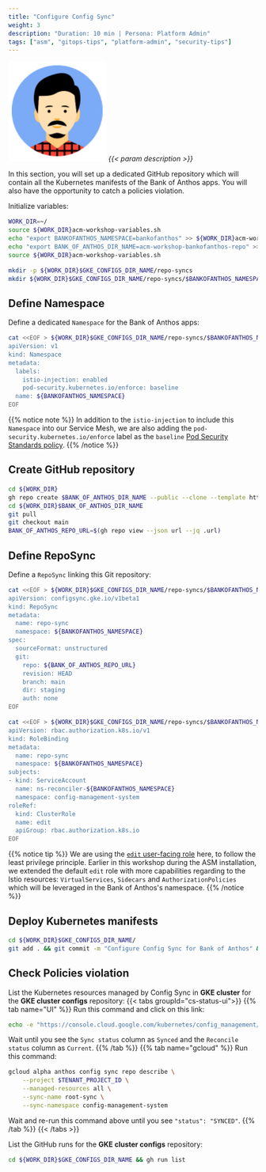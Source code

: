 ```yaml
---
title: "Configure Config Sync"
weight: 3
description: "Duration: 10 min | Persona: Platform Admin"
tags: ["asm", "gitops-tips", "platform-admin", "security-tips"]
---
```

![Platform Admin](https://github.com/mathieu-benoit/my-images/raw/main/acm-workshop/platform-admin.png)
_{{< param description >}}_

In this section, you will set up a dedicated GitHub repository which will contain all the Kubernetes manifests of the Bank of Anthos apps. You will also have the opportunity to catch a policies violation.

Initialize variables:
```Bash
WORK_DIR=~/
source ${WORK_DIR}acm-workshop-variables.sh
echo "export BANKOFANTHOS_NAMESPACE=bankofanthos" >> ${WORK_DIR}acm-workshop-variables.sh
echo "export BANK_OF_ANTHOS_DIR_NAME=acm-workshop-bankofanthos-repo" >> ${WORK_DIR}acm-workshop-variables.sh
source ${WORK_DIR}acm-workshop-variables.sh
```

```Bash
mkdir -p ${WORK_DIR}$GKE_CONFIGS_DIR_NAME/repo-syncs
mkdir ${WORK_DIR}$GKE_CONFIGS_DIR_NAME/repo-syncs/$BANKOFANTHOS_NAMESPACE
```

## Define Namespace

Define a dedicated `Namespace` for the Bank of Anthos apps:
```Bash
cat <<EOF > ${WORK_DIR}$GKE_CONFIGS_DIR_NAME/repo-syncs/$BANKOFANTHOS_NAMESPACE/namespace.yaml
apiVersion: v1
kind: Namespace
metadata:
  labels:
    istio-injection: enabled
    pod-security.kubernetes.io/enforce: baseline
  name: ${BANKOFANTHOS_NAMESPACE}
EOF
```
{{% notice note %}}
In addition to the `istio-injection` to include this `Namespace` into our Service Mesh, we are also adding the `pod-security.kubernetes.io/enforce` label as the `baseline` [Pod Security Standards policy](https://kubernetes.io/docs/concepts/security/pod-security-standards/).
{{% /notice %}}

## Create GitHub repository

```Bash
cd ${WORK_DIR}
gh repo create $BANK_OF_ANTHOS_DIR_NAME --public --clone --template https://github.com/mathieu-benoit/config-sync-app-template-repo
cd ${WORK_DIR}$BANK_OF_ANTHOS_DIR_NAME
git pull
git checkout main
BANK_OF_ANTHOS_REPO_URL=$(gh repo view --json url --jq .url)
```

## Define RepoSync

Define a `RepoSync` linking this Git repository:
```Bash
cat <<EOF > ${WORK_DIR}$GKE_CONFIGS_DIR_NAME/repo-syncs/$BANKOFANTHOS_NAMESPACE/repo-sync.yaml
apiVersion: configsync.gke.io/v1beta1
kind: RepoSync
metadata:
  name: repo-sync
  namespace: ${BANKOFANTHOS_NAMESPACE}
spec:
  sourceFormat: unstructured
  git:
    repo: ${BANK_OF_ANTHOS_REPO_URL}
    revision: HEAD
    branch: main
    dir: staging
    auth: none
EOF
```

```Bash
cat <<EOF > ${WORK_DIR}$GKE_CONFIGS_DIR_NAME/repo-syncs/$BANKOFANTHOS_NAMESPACE/repo-sync-role-binding.yaml
apiVersion: rbac.authorization.k8s.io/v1
kind: RoleBinding
metadata:
  name: repo-sync
  namespace: ${BANKOFANTHOS_NAMESPACE}
subjects:
- kind: ServiceAccount
  name: ns-reconciler-${BANKOFANTHOS_NAMESPACE}
  namespace: config-management-system
roleRef:
  kind: ClusterRole
  name: edit
  apiGroup: rbac.authorization.k8s.io
EOF
```
{{% notice tip %}}
We are using the [`edit` user-facing role](https://kubernetes.io/docs/reference/access-authn-authz/rbac/#user-facing-roles) here, to follow the least privilege principle. Earlier in this workshop during the ASM installation, we extended the default `edit` role with more capabilities regarding to the Istio resources: `VirtualServices`, `Sidecars` and `AuthorizationPolicies` which will be leveraged in the Bank of Anthos's namespace.
{{% /notice %}}

## Deploy Kubernetes manifests

```Bash
cd ${WORK_DIR}$GKE_CONFIGS_DIR_NAME/
git add . && git commit -m "Configure Config Sync for Bank of Anthos" && git push origin main
```

## Check Policies violation

List the Kubernetes resources managed by Config Sync in **GKE cluster** for the **GKE cluster configs** repository:
{{< tabs groupId="cs-status-ui">}}
{{% tab name="UI" %}}
Run this command and click on this link:
```Bash
echo -e "https://console.cloud.google.com/kubernetes/config_management/packages?project=${TENANT_PROJECT_ID}"
```
Wait until you see the `Sync status` column as `Synced` and the `Reconcile status` column as `Current`.
{{% /tab %}}
{{% tab name="gcloud" %}}
Run this command:
```Bash
gcloud alpha anthos config sync repo describe \
    --project $TENANT_PROJECT_ID \
    --managed-resources all \
    --sync-name root-sync \
    --sync-namespace config-management-system
```
Wait and re-run this command above until you see `"status": "SYNCED"`.
{{% /tab %}}
{{< /tabs >}}

List the GitHub runs for the **GKE cluster configs** repository:
```Bash
cd ${WORK_DIR}$GKE_CONFIGS_DIR_NAME && gh run list
```